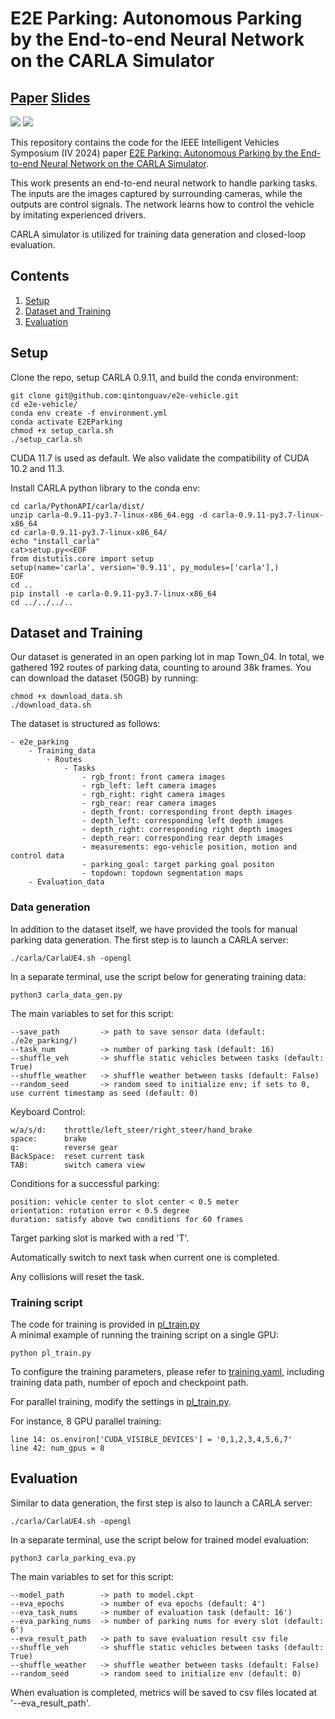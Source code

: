 # E2E Parking: Autonomous Parking by the End-to-end Neural Network on the CARLA Simulator

## [Paper](resource/E2E_APA_IV24_final.pdf)  [Slides](resource/E2E_APA_IV24_Slides_final.pdf)

<img src="resource/front_video_final.gif">
<img src="resource/detail_video_2_final.gif">

This repository contains the code for the IEEE Intelligent Vehicles Symposium (IV 2024) paper 
[E2E Parking: Autonomous Parking by the End-to-end Neural Network on the CARLA Simulator](resource/E2E_APA_IV24_final.pdf).

This work presents an end-to-end neural network
to handle parking tasks. The inputs are the images captured by
surrounding cameras, while the outputs are control signals. 
The network learns
how to control the vehicle by imitating experienced drivers.

CARLA simulator is utilized for training data generation and closed-loop evaluation.

## Contents

1. [Setup](#setup)
2. [Dataset and Training](#dataset-and-training)
3. [Evaluation](#evaluation)


## Setup

Clone the repo, setup CARLA 0.9.11, and build the conda environment:

```Shell
git clone git@github.com:qintonguav/e2e-vehicle.git
cd e2e-vehicle/
conda env create -f environment.yml
conda activate E2EParking
chmod +x setup_carla.sh
./setup_carla.sh
```
CUDA 11.7 is used as default. We also validate the compatibility of CUDA 10.2 and 11.3.


Install CARLA python library to the conda env:
```Shell
cd carla/PythonAPI/carla/dist/
unzip carla-0.9.11-py3.7-linux-x86_64.egg -d carla-0.9.11-py3.7-linux-x86_64
cd carla-0.9.11-py3.7-linux-x86_64/
echo "install_carla"
cat>setup.py<<EOF
from distutils.core import setup
setup(name='carla', version='0.9.11', py_modules=['carla'],)
EOF
cd ..
pip install -e carla-0.9.11-py3.7-linux-x86_64
cd ../../../..
```


## Dataset and Training
Our dataset is generated in an open parking lot in map Town_04.
In total, we gathered 192 routes of parking data, counting to around 38k frames.
You can download the dataset (50GB) by running:

```Shell
chmod +x download_data.sh
./download_data.sh
```

The dataset is structured as follows:
```
- e2e_parking
    - Training_data
        - Routes
            - Tasks
                - rgb_front: front camera images
                - rgb_left: left camera images
                - rgb_right: right camera images
                - rgb_rear: rear camera images
                - depth_front: corresponding front depth images
                - depth_left: corresponding left depth images
                - depth_right: corresponding right depth images
                - depth_rear: corresponding rear depth images
                - measurements: ego-vehicle position, motion and control data
                - parking_goal: target parking goal positon
                - topdown: topdown segmentation maps
    - Evaluation_data
```

### Data generation
In addition to the dataset itself, we have provided the tools for manual parking data generation. 
The first step is to launch a CARLA server:

```Shell
./carla/CarlaUE4.sh -opengl
```

In a separate terminal, use the script below for generating training data:
```Shell
python3 carla_data_gen.py
```

The main variables to set for this script:
```
--save_path         -> path to save sensor data (default: ./e2e_parking/)
--task_num          -> number of parking task (default: 16)
--shuffle_veh       -> shuffle static vehicles between tasks (default: True)
--shuffle_weather   -> shuffle weather between tasks (default: False)
--random_seed       -> random seed to initialize env; if sets to 0, use current timestamp as seed (default: 0)
```

Keyboard Control:
```
w/a/s/d:    throttle/left_steer/right_steer/hand_brake
space:      brake
q:          reverse gear
BackSpace:  reset current task
TAB:        switch camera view
```

Conditions for a successful parking:
```
position: vehicle center to slot center < 0.5 meter
orientation: rotation error < 0.5 degree
duration: satisfy above two conditions for 60 frames
```
Target parking slot is marked with a red 'T'. 

Automatically switch to next task when current one is completed.

Any collisions will reset the task.

### Training script

The code for training is provided in [pl_train.py](./pl_train.py) \
A minimal example of running the training script on a single GPU:
```Shell
python pl_train.py 
```
To configure the training parameters, please refer to [training.yaml](./config/training.yaml), including training data path, number of epoch and checkpoint path.

For parallel training, modify the settings in [pl_train.py](./pl_train.py).

For instance, 8 GPU parallel training:
```
line 14: os.environ['CUDA_VISIBLE_DEVICES'] = '0,1,2,3,4,5,6,7'
line 42: num_gpus = 8
```

## Evaluation
Similar to data generation, the first step is also to launch a CARLA server:

```Shell
./carla/CarlaUE4.sh -opengl
```

In a separate terminal, use the script below for trained model evaluation:
```Shell
python3 carla_parking_eva.py
```

The main variables to set for this script:
```
--model_path        -> path to model.ckpt
--eva_epochs        -> number of eva epochs (default: 4')
--eva_task_nums     -> number of evaluation task (default: 16')
--eva_parking_nums  -> number of parking nums for every slot (default: 6')
--eva_result_path   -> path to save evaluation result csv file
--shuffle_veh       -> shuffle static vehicles between tasks (default: True)
--shuffle_weather   -> shuffle weather between tasks (default: False)
--random_seed       -> random seed to initialize env (default: 0)
```
When evaluation is completed, metrics will be saved to csv files located at '--eva_result_path'.
